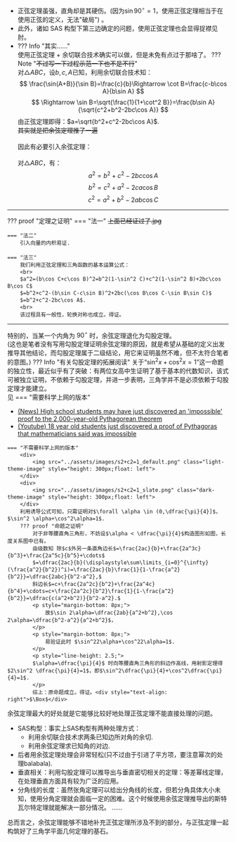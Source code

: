 - 正弦定理虽强，直角却是其硬伤。(因为$\sin 90^{\circ}=1$，使用正弦定理相当于在使用正弦的定义，无法"破局")  。
- 此外，诸如 SAS 构型下第三边确定的问题，使用正弦定理也会显得捉襟见肘。
- ??? Info "其实……"
    <br>
    使用正弦定理 + 余切联合技术确实可以做，但是未免有点过于那啥了。
    ??? Note "<s>不过写一下过程示范一下也不是不行</s>"
        <br>
        对$\triangle ABC$，设$b,c,A$已知，利用余切联合技术知：  
        $$ \frac{\sin(A+B)}{\sin B}=\frac{c}{b}\Rightarrow \cot B=\frac{c-b\cos A}{b\sin A} $$
        $$ \Rightarrow \sin B=\sqrt{\frac{1}{1+\cot^2 B}}=\frac{b\sin A}{\sqrt{c^2+b^2-2bc\cos A}} $$
        由正弦定理即得：$a=\sqrt{b^2+c^2-2bc\cos A}$.  
        <s>其实就是把余弦定理推了一遍</s>  
        <br>
因此有必要引入余弦定理：<br><br>
对$\triangle ABC$，有：
$$ a^2=b^2+c^2-2bc\cos A $$
$$ b^2=c^2+a^2-2ca\cos B $$
$$ c^2=a^2+b^2-2ab\cos C $$

---

??? proof "定理之证明"
    === "法一"
        <s>上面已经证过了.jpg</s>

    === "法二"
        引入向量的内积易证.

    === "法三"
        我们利用正弦定理和三角函数的基本运算公式：  
        <br>
        $a^2=(b\cos C+c\cos B)^2=b^2(1-\sin^2 C)+c^2(1-\sin^2 B)+2bc\cos B\cos C$  
        $=b^2+c^2-(b\sin C-c\sin B)^2+2bc(\cos B\cos C-\sin B\sin C)$  
        $=b^2+c^2-2bc\cos A$.  
        <br>
        该过程具有一般性，轮换对称也成立。得证。

---

特别的，当某一个内角为 $90^{\circ}$ 时，余弦定理退化为勾股定理。  
(这也是笔者没有写用勾股定理证明余弦定理的原因，就是希望从基础的定义出发推导其他结论，而勾股定理属于二级结论，用它来证明虽然不难，但不太符合笔者的意图。)
??? Info "有关勾股定理的拓展阅读"
    关于“$\sin^2 x+\cos^2 x=1$”这一命题的独立性，最近似乎有了突破：有两位女高中生证明了基于基本的代数知识，该式可被独立证明，不依赖于勾股定理，并进一步表明，三角学并不是必须依赖于勾股定理才能建立。  
    见
    === "需要科学上网的版本"
        <ul>
            <li>
                [(News) High school students may have just discovered an 'impossible' proof to the 2,000-year-old Pythagorean theorem](https://www.livescience.com/high-school-students-may-have-just-discovered-an-impossible-proof-to-the-2000-year-old-pythagoeran-theorem)
            </li>
            <li>
                [(Youtube) 18 year old students just discovered a proof of Pythagoras that mathematicians said was impossible](https://www.youtube.com/watch?v=juFdo2bijic)
            </li>
        </ul>

    === "不需要科学上网的版本"
        <div>
            <img src="../assets/images/s2+c2=1_default.png" class="light-theme-image" style="height: 300px;float: left">
        </div>
        <div>
            <img src="../assets/images/s2+c2=1_slate.png" class="dark-theme-image" style="height: 300px;float: left">
        </div>        
        利用诱导公式可知，只需证明对$\forall \alpha \in (0,\dfrac{\pi}{4}]$，$\sin^2 \alpha+\cos^2\alpha=1$.  
        ??? proof "命题之证明"
            对于非等腰直角三角形，不妨设$\alpha < \dfrac{\pi}{4}$构造图形如图，长度关系图中已有。  
            由级数知 除$c$外另一条直角边长$=\frac{2ac}{b}+\frac{2a^3c}{b^3}+\frac{2a^5c}{b^5}+\cdots$  
            $=\dfrac{2ac}{b}(\displaystyle\sum\limits_{i=0}^{\infty}(\frac{a^2}{b^2})^i)=\frac{2ac}{b}\frac{1}{1-\frac{a^2}{b^2}}=\dfrac{2abc}{b^2-a^2},$  
            斜边长$=c+\frac{2a^2c}{b^2}+\frac{2a^4c}{b^4}+\cdots=c+\frac{2a^2c}{b^2}\frac{1}{1-\frac{a^2}{b^2}}=\dfrac{c(a^2+b^2)}{b^2-a^2}.$  
            <p style="margin-bottom: 8px;">
                故$\sin 2\alpha=\dfrac{2ab}{a^2+b^2},\cos 2\alpha=\dfrac{b^2-a^2}{a^2+b^2}$，
            </p>
            <p style="margin-bottom: 8px;">
                易验证此时 $\sin^22\alpha+\cos^22\alpha=1$.
            </p>
            <p style="line-height: 2.5;">
            $\alpha=\dfrac{\pi}{4}$ 时向等腰直角三角形的斜边作高线，用射影定理得$2\sin^2 \dfrac{\pi}{4}=1$，即$\sin^2\dfrac{\pi}{4}+\cos^2\dfrac{\pi}{4}=1$.
            </p>
            综上：原命题成立。得证。<div style="text-align: right">$\Box$</div>
余弦定理最大的好处就是它能够比较好地处理正弦定理不能直接处理的问题。

- SAS构型：事实上SAS构型有两种处理方式：
    - 利用余切联合技术求两条已知边所对角的余切.
    - 利用余弦定理求已知角的对边.
- 后者用余弦定理处理会非常轻松(只不过由于引进了平方项，要注意幂次的处理balabala).
- 垂直相关：利用勾股定理可以推导出与垂直密切相关的定理：等差幂线定理，在处理垂直方面具有较为广泛的应用。
- 分角线的长度：虽然张角定理可以给出分角线的长度，但若分角具体大小未知，使用分角定理就会面临一定的困难。这个时候使用余弦定理推导出的斯特瓦尔特定理就能解决一部分情况。
……

总而言之，余弦定理能够不错地补充正弦定理所涉及不到的部分，与正弦定理一起构筑好了三角学平面几何定理的基石。  
